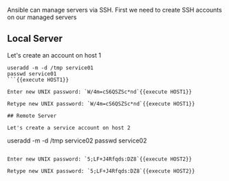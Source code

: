 
Ansible can manage servers via SSH.
First we need to create SSH accounts on our managed servers

## Local Server

Let's create an account on host 1
```
useradd -m -d /tmp service01
passwd service01
```{{execute HOST1}}

Enter new UNIX password: `W/4m=cS6QSZSc*nd`{{execute HOST1}}

Retype new UNIX password: `W/4m=cS6QSZSc*nd`{{execute HOST1}}

## Remote Server

Let's create a service account on host 2

```
useradd -m -d /tmp service02
passwd service02
```{{execute HOST2}}

Enter new UNIX password: `5;LF+J4Rfqds:DZ8`{{execute HOST2}}

Retype new UNIX password: `5;LF+J4Rfqds:DZ8`{{execute HOST2}}
